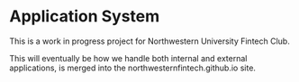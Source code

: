 # Application System

This is a work in progress project for Northwestern University Fintech Club.

This will eventually be how we handle both internal and external applications, is merged into the northwesternfintech.github.io site.
